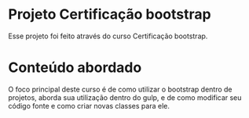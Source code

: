 # Projeto Certificação bootstrap
Esse projeto foi feito através do curso Certificação bootstrap.

# Conteúdo abordado
O foco principal deste curso é de como utilizar o bootstrap dentro de projetos, aborda sua utilização dentro do gulp, e de como modificar seu código fonte e como criar novas classes para ele.
